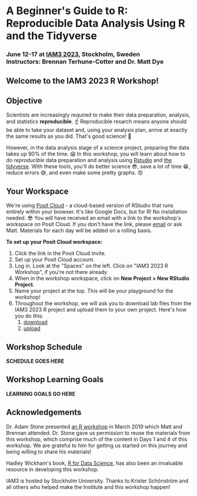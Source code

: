 # A Beginner's Guide to R: <br>Reproducible Data Analysis Using R and the Tidyverse
### June 12-17 at [IAM3 2023](), Stockholm, Sweden <br>Instructors: Brennan Terhune-Cotter and Dr. Matt Dye

## Welcome to the IAM3 2023 R Workshop!

## Objective
Scientists are increasingly required to make their data preparation, analysis, and statistics **reproducible**. :point_up: Reproducible resarch means anyone should be able to take your dataset and, using your analysis plan, arrive at exactly the same results as you did. That's good science! :raised_hands:

However, in the data analysis stage of a science project, preparing the data takes up 90% of the time. :scream: In this workshop, you will learn about how to do *reproducible* data preparation and analysis using [Rstudio](http://www.rstudio.com) and [the tidyverse](http://www.tidyverse.org). With these tools, you'll do better science :sunglasses:, save a lot of time :grin:, reduce errors :sweat_smile:, and even make some pretty graphs. :heart_eyes:

## Your Workspace
We're using [Posit Cloud](https://posit.cloud/) - a cloud-based version of RStudio that runs entirely within your browser. It's like Google Docs, but for R! No installation needed. :sunglasses:
You will have received an email with a link to the workshop's workspace on Posit Cloud. If you don't have the link, please [email](mailto:mwddls@rit.edu) or ask Matt. Materials for each day will be added on a rolling basis. 

**To set up your Posit Cloud workspace:**
1. Click the link in the Posit Cloud invite.
2. Set up your Posit Cloud account. 
3. Log in. Look at the "Spaces" on the left. Click on "IAM3 2023 R Workshop", if you're not there already
4. When in the workshop workspace, click on **New Project > New RStudio Project**.
5. Name your project at the top. This will be your playground for the workshop!
6. Throughout the workshop, we will ask you to download lab files from the IAM3 2023 R project and upload them to your own project. Here's how you do this:
    1. [download](img/download)
    2. [upload](img/upload)


## Workshop Schedule
**SCHEDULE GOES HERE**


## Workshop Learning Goals
**LEARNING GOALS GO HERE**


## Acknowledgements
Dr. Adam Stone presented [an R workshop](https://github.com/foundinblank/2019-ntid-data-workshop) in March 2019 which Matt and Brennan attended. Dr. Stone gave us permission to reuse the materials from this workshop, which comprise much of the content in Days 1 and 4 of this workshop. We are grateful to him for getting us started on this journey and being willing to share his materials!

Hadley Wickham's book, [R for Data Science](https://r4ds.hadley.nz/), has also been an invaluable resource in developing this workshop.

IAM3 is hosted by Stockholm University. Thanks to Krister Schönström and all others who helped make the Institute and this workshop happen!